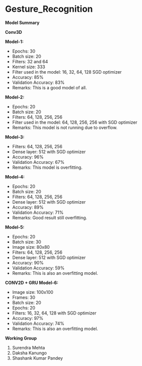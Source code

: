 # Gesture_Recognition

**Model Summary**

**Conv3D**

**Model-1:**
- Epochs: 30
- Batch size: 20
- Filters: 32 and 64
- Kernel size: 333
- Filter used in the model: 16, 32, 64, 128 SGD optimizer
- Accuracy: 85%
- Validation Accuracy: 83%
- Remarks: This is a good model of all.

**Model-2:**
- Epochs: 20
- Batch size: 20
- Filters: 64, 128, 256, 256
- Filter used in the model: 64, 128, 256, 256 with SGD optimizer
- Remarks: This model is not running due to overflow.

**Model-3:**
- Filters: 64, 128, 256, 256
- Dense layer: 512 with SGD optimizer
- Accuracy: 96%
- Validation Accuracy: 67%
- Remarks: This model is overfitting.

**Model-4:**
- Epochs: 20
- Batch size: 20
- Filters: 64, 128, 256, 256
- Dense layer: 512 with SGD optimizer
- Accuracy: 89%
- Validation Accuracy: 71%
- Remarks: Good result still overfitting.

**Model-5:**
- Epochs: 20
- Batch size: 30
- Image size: 80x80
- Filters: 64, 128, 256, 256
- Dense layer: 512 with SGD optimizer
- Accuracy: 90%
- Validation Accuracy: 59%
- Remarks: This is also an overfitting model.

**CONV2D + GRU
Model-6:**
- Image size: 100x100
- Frames: 30
- Batch size: 20
- Epochs: 20
- Filters: 16, 32, 64, 128 with SGD optimizer
- Accuracy: 97%
- Validation Accuracy: 74%
- Remarks: This is also an overfitting model.

**Working Group**
1. Surendra Mehta
2. Daksha Kanungo
3. Shashank Kumar Pandey
